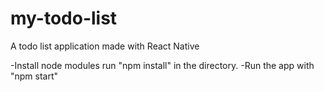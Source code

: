 # my-todo-list
A todo list application made with React Native

-Install node modules run "npm install" in the directory.
-Run the app with "npm start"
